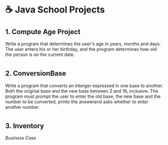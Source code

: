 # ☕️ Java School Projects

## 1. Compute Age Project

Write a program that determines the user's age in years, months and days. The user enters his or her birthday, and the program determines how old the person is on the current date. 
#

## 2. ConversionBase

Write a program that converts an interger expressed in one base to another. Both the original base and the new base between 2 and 16, inclusive. The program must prompt the user to enter the old base, the new base and the number to be converted, prints the answerand asks whether to enter another number.

#

## 3. Inventory

*Business Case*